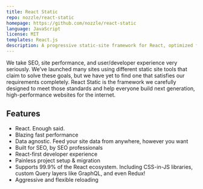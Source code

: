 ```yaml
---
title: React Static
repo: nozzle/react-static
homepage: https://github.com/nozzle/react-static
language: JavaScript
license: MIT
templates: React.js
description: A progressive static-site framework for React, optimized for SEO
---
```


We take SEO, site performance, and user/developer experience very seriously. We’ve launched many sites using different static site tools that claim to solve these goals, but we have yet to find one that satisfies our requirements completely. React Static is the framework we carefully designed to meet those standards and help everyone build next generation, high-performance websites for the internet.

## Features

* React. Enough said.
* Blazing fast performance
* Data agnostic. Feed your site data from anywhere, however you want
* Built for SEO, by SEO professionals
* React-first developer experience
* Painless project setup & migration
* Supports 99.9% of the React ecosystem. Including CSS-in-JS libraries, custom Query layers like GraphQL, and even Redux!
* Aggressive and flexible reloading

